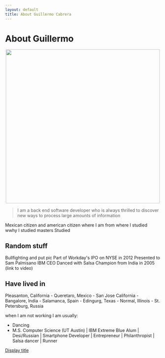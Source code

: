 ```yaml
---
layout: default
title: About Guillermo Cabrera
---
```


<div class="post">
  <h1 class="pageTitle">About Guillermo</h1>
</div>

<center><img src="{{ '/assets/img/memoSantorini.jpg' | prepend: site.baseurl }}" alt="" height="500"></center>

<blockquote>I am a back end software developer who is always thrilled to discover new ways to process large amounts of information</blockquote>

Mexican citizen and  american citizen
where I am from
where I studied
wwhy I studied masters
Studied 

## Random stuff
Bullfighting and put pic
Part of Workday's IPO on NYSE in 2012
Presented to Sam Palmisano IBM CEO
Danced with Salsa Champion from India in 2005 (link to video)


## Have lived in
Pleasanton, California - Queretaro, Mexico - San Jose California - Bangalore, India - Salamanca, Spain - Edingurg, Texas - Normal, Illinois - St. Petersburg, Russia

when I am not working I am usually:

* Dancing
* M.S. Computer Science (UT Austin) | IBM Extreme Blue Alum | Desi/Russian | Smartphone Developer | Entrepreneur | Philanthropist | Salsa dancer | Runner

[Display title][qro]

[qro]:  http://www.google.com
